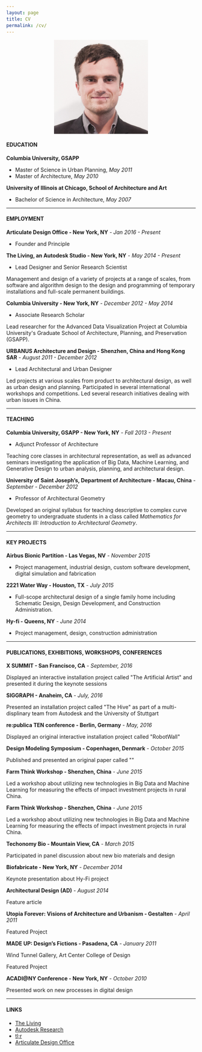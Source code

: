 ```yaml
---
layout: page
title: CV
permalink: /cv/
---
```


<img style="display: block; margin: 0 auto; max-width: 250px;" src="/img/Danil_Nagy.jpg" />

#### EDUCATION

**Columbia University, GSAPP**

- Master of Science in Urban Planning, _May 2011_
- Master of Architecture, _May 2010_

**University of Illinois at Chicago, School of Architecture and Art**

- Bachelor of Science in Architecture, _May 2007_

---

#### EMPLOYMENT

**Articulate Design Office - New York, NY** _- Jan 2016 - Present_

- Founder and Principle

**The Living, an Autodesk Studio - New York, NY** _- May 2014 - Present_

- Lead Designer and Senior Research Scientist

Management and design of a variety of projects at a range of scales, from software and algorithm design to the design and programming of temporary installations and full-scale permanent buildings.

**Columbia University - New York, NY** _- December 2012 - May 2014_

- Associate Research Scholar

Lead researcher for the Advanced Data Visualization Project at Columbia University's Graduate School of Architecture, Planning, and Preservation (GSAPP).

**URBANUS Architecture and Design - Shenzhen, China and Hong Kong SAR** _- August 2011 - December 2012_

- Lead Architectural and Urban Designer

Led projects at various scales from product to architectural design, as well as urban design and planning. Participated in several international workshops and competitions. Led several research initiatives dealing with urban issues in China.

---

#### TEACHING

**Columbia University, GSAPP - New York, NY** _- Fall 2013 - Present_

- Adjunct Professor of Architecture

Teaching core classes in architectural representation, as well as advanced seminars investigating the application of Big Data, Machine Learning, and Generative Design to urban analysis, planning, and architectural design.

**University of Saint Joseph’s, Department of Architecture - Macau, China** _- September - December 2012_

- Professor of Architectural Geometry

Developed an original syllabus for teaching descriptive to complex curve geometry to undergraduate students in a class called _Mathematics for Architects III: Introduction to Architectural Geometry_.

---

#### KEY PROJECTS

**Airbus Bionic Partition - Las Vegas, NV** _- November 2015_

- Project management, industrial design, custom software development, digital simulation and fabrication

**2221 Water Way - Houston, TX** _- July 2015_

- Full-scope architectural design of a single family home including Schematic Design, Design Development, and Construction Administration.

**Hy-fi - Queens, NY** _- June 2014_

- Project management, design, construction administration

---

#### PUBLICATIONS, EXHIBITIONS, WORKSHOPS, CONFERENCES

**X SUMMIT - San Francisco, CA** _- September, 2016_

Displayed an interactive installation project called "The Artificial Artist" and presented it during the keynote sessions

**SIGGRAPH - Anaheim, CA** _- July, 2016_

Presented an installation project called "The Hive" as part of a multi-displinary team from Autodesk and the University of Stuttgart
 
**re:publica TEN conference - Berlin, Germany** _- May, 2016_

Displayed an original interactive installation project called "RobotWall"

**Design Modeling Symposium - Copenhagen, Denmark** _- October 2015_

Published and presented an original paper called ""

**Farm Think Workshop - Shenzhen, China** _- June 2015_

Led a workshop about utilizing new technologies in Big Data and Machine Learning for measuring the effects of impact investment projects in rural China. 

**Farm Think Workshop - Shenzhen, China** _- June 2015_

Led a workshop about utilizing new technologies in Big Data and Machine Learning for measuring the effects of impact investment projects in rural China. 

**Techonomy Bio - Mountain View, CA** _- March 2015_

Participated in panel discussion about new bio materials and design

**Biofabricate - New York, NY** _- December 2014_

Keynote presentation about Hy-Fi project

**Architectural Design (AD)** _- August 2014_

Feature article

**Utopia Forever: Visions of Architecture and Urbanism - Gestalten** _- April 2011_

Featured Project

**MADE UP: Design’s Fictions - Pasadena, CA** _- January 2011_

Wind Tunnel Gallery, Art Center College of Design

Featured Project

**ACADI@NY Conference - New York, NY** _- October 2010_

Presented work on new processes in digital design

---

#### LINKS

- [The Living]
- [Autodesk Research]
- [tl;r]
- [Articulate Design Office]


[The Living]: http://www.thelivingnewyork.com/
[Autodesk Research]: https://www.autodeskresearch.com/groups/living
[tl;r]: http://the-living.github.io/
[Articulate Design Office]: http://www.articulatedesignoffice.com/